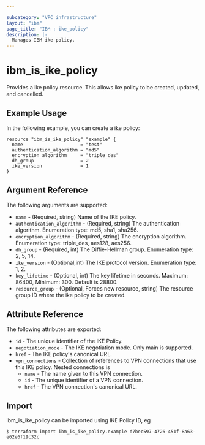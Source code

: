 ```yaml
---

subcategory: "VPC infrastructure"
layout: "ibm"
page_title: "IBM : ike_policy"
description: |-
  Manages IBM ike policy.
---
```


# ibm\_is_ike_policy

Provides a ike policy resource. This allows ike policy to be created, updated, and cancelled.


## Example Usage

In the following example, you can create a ike policy:

```hcl
resource "ibm_is_ike_policy" "example" {
  name                     = "test"
  authentication_algorithm = "md5"
  encryption_algorithm     = "triple_des"
  dh_group                 = 2
  ike_version              = 1
}

```

## Argument Reference

The following arguments are supported:

* `name` - (Required, string) Name of the IKE policy.
* `authentication_algorithm` - (Required, string)  The authentication algorithm. Enumeration type: md5, sha1, sha256.
* `encryption_algorithm` - (Required, string) The encryption algorithm. Enumeration type: triple_des, aes128, aes256.
* `dh_group` - (Required, int) The Diffie-Hellman group. Enumeration type: 2, 5, 14.
* `ike_version` - (Optional,int) The IKE protocol version. Enumeration type: 1, 2.
* `key_lifetime` - (Optional, int) The key lifetime in seconds. Maximum: 86400, Minimum: 300. Default is 28800.
* `resource_group` - (Optional, Forces new resource, string) The resource group ID where the ike policy to be created.

## Attribute Reference

The following attributes are exported:

* `id` - The unique identifier of the IKE Policy.
* `negotiation_mode` - The IKE negotiation mode. Only main is supported.
* `href` - The IKE policy's canonical URL.
* `vpn_connections` - Collection of references to VPN connections that use this IKE policy. Nested connections is
	* `name` - The name given to this VPN connection.
	* `id` -  The unique identifier of a VPN connection.
	* `href` - The VPN connection's canonical URL.

## Import

ibm_is_ike_policy can be imported using IKE Policy ID, eg

```
$ terraform import ibm_is_ike_policy.example d7bec597-4726-451f-8a63-e62e6f19c32c
```